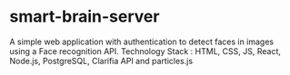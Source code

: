 # smart-brain-server
A simple web application with authentication to detect faces in images using a Face recognition API.  Technology Stack : HTML, CSS, JS, React, Node.js, PostgreSQL, Clarifia API and particles.js
